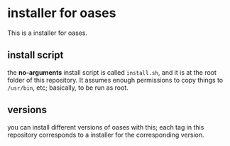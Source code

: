 
# installer for oases

This is a installer for oases.

## install script

the **no-arguments** install script is called `install.sh`, and it is at the root folder of this repository. It assumes enough permissions to copy things to `/usr/bin`, etc; basically, to be run as root. 

## versions

you can install different versions of oases with this; each tag in this repository corresponds to a installer for the corresponding version.

